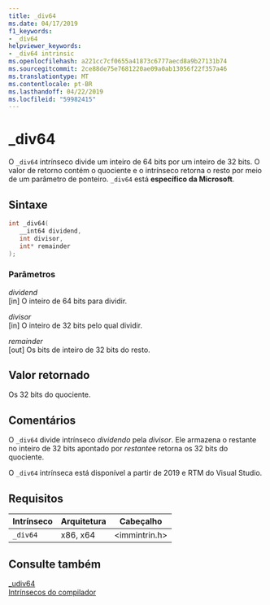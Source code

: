 ```yaml
---
title: _div64
ms.date: 04/17/2019
f1_keywords:
- _div64
helpviewer_keywords:
- _div64 intrinsic
ms.openlocfilehash: a221cc7cf0655a41873c6777aecd8a9b27131b74
ms.sourcegitcommit: 2ce88de75e7681220ae09a0ab13056f22f357a46
ms.translationtype: MT
ms.contentlocale: pt-BR
ms.lasthandoff: 04/22/2019
ms.locfileid: "59982415"
---
```

# <a name="div64"></a>_div64

O `_div64` intrínseco divide um inteiro de 64 bits por um inteiro de 32 bits. O valor de retorno contém o quociente e o intrínseco retorna o resto por meio de um parâmetro de ponteiro. `_div64` está **específico da Microsoft**.

## <a name="syntax"></a>Sintaxe

```C
int _div64(
   __int64 dividend,
   int divisor,
   int* remainder
);
```

### <a name="parameters"></a>Parâmetros

*dividend* \
[in] O inteiro de 64 bits para dividir.

*divisor* \
[in] O inteiro de 32 bits pelo qual dividir.

*remainder* \
[out] Os bits de inteiro de 32 bits do resto.

## <a name="return-value"></a>Valor retornado

Os 32 bits do quociente.

## <a name="remarks"></a>Comentários

O `_div64` divide intrínseco *dividendo* pela *divisor*. Ele armazena o restante no inteiro de 32 bits apontado por *restante*e retorna os 32 bits do quociente.

O `_div64` intrínseca está disponível a partir de 2019 e RTM do Visual Studio.

## <a name="requirements"></a>Requisitos

|Intrínseco|Arquitetura|Cabeçalho|
|---------------|------------------|------------|
|`_div64`|x86, x64|\<immintrin.h>|

## <a name="see-also"></a>Consulte também

[_udiv64](udiv64.md) \
[Intrínsecos do compilador](compiler-intrinsics.md)

